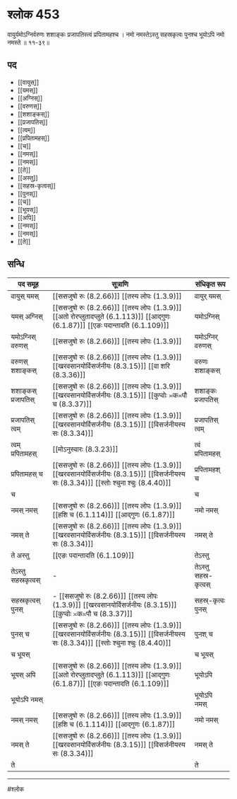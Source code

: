 # श्लोक 453

वायुर्यमोऽग्निर्वरुणः शशाङ्कः
प्रजापतिस्त्वं प्रपितामहश्च ।
नमो नमस्तेऽस्तु सहस्रकृत्वः
पुनश्च भूयोऽपि नमो नमस्ते ॥ ११-३९॥


## पद 

- [[वायुस्]]
- [[यमस्]]
- [[अग्निस्]]
- [[वरुणस्]]
- [[शशाङ्कस्]]
- [[प्रजापतिस्]]
- [[त्वम्]]
- [[प्रपितामहस्]]
- [[च]]
- [[नमस्]]
- [[नमस्]]
- [[ते]]
- [[अस्तु]]
- [[सहस्र-कृत्वस्]]
- [[पुनस्]]
- [[च]]
- [[भूयस्]]
- [[अपि]]
- [[नमस्]]
- [[नमस्]]
- [[ते]]

## सन्धि

| पद समूह | सूत्राणि | संधिकृत रूप |
| ----- | ----- | ----- |
| वायुस् यमस् |  [[ससजुषो रुः (8.2.66)]] [[तस्य लोपः (1.3.9)]] | वायुर् यमस् |
| यमस् अग्निस् |  [[ससजुषो रुः (8.2.66)]] [[तस्य लोपः (1.3.9)]] [[अतो रोरप्लुतादप्लुते (6.1.113)]] [[आद्गुणः (6.1.87)]] [[एङः पदान्तादति (6.1.109)]] | यमोऽग्निस् |
| यमोऽग्निस् वरुणस् |  [[ससजुषो रुः (8.2.66)]] [[तस्य लोपः (1.3.9)]] | यमोऽग्निर् वरुणस् |
| वरुणस् शशाङ्कस् |  [[ससजुषो रुः (8.2.66)]] [[तस्य लोपः (1.3.9)]] [[खरवसानयोर्विसर्जनीयः (8.3.15)]] [[वा शरि (8.3.36)]] | वरुणः शशाङ्कस् |
| शशाङ्कस् प्रजापतिस् |  [[ससजुषो रुः (8.2.66)]] [[तस्य लोपः (1.3.9)]] [[खरवसानयोर्विसर्जनीयः (8.3.15)]] [[कुप्वोः ≍क≍पौ च (8.3.37)]] | शशाङ्कः प्रजापतिस् |
| प्रजापतिस् त्वम् |  [[ससजुषो रुः (8.2.66)]] [[तस्य लोपः (1.3.9)]] [[खरवसानयोर्विसर्जनीयः (8.3.15)]] [[विसर्जनीयस्य सः (8.3.34)]] | प्रजापतिस् त्वम् |
| त्वम् प्रपितामहस् |  [[मोऽनुस्वारः (8.3.23)]] | त्वं प्रपितामहस् |
| प्रपितामहस् च |  [[ससजुषो रुः (8.2.66)]] [[तस्य लोपः (1.3.9)]] [[खरवसानयोर्विसर्जनीयः (8.3.15)]] [[विसर्जनीयस्य सः (8.3.34)]] [[स्तोः श्चुना श्चुः (8.4.40)]] | प्रपितामहश् च |
| च |  | च |
| नमस् नमस् |  [[ससजुषो रुः (8.2.66)]] [[तस्य लोपः (1.3.9)]] [[हशि च (6.1.114)]] [[आद्गुणः (6.1.87)]] | नमो नमस् |
| नमस् ते |  [[ससजुषो रुः (8.2.66)]] [[तस्य लोपः (1.3.9)]] [[खरवसानयोर्विसर्जनीयः (8.3.15)]] [[विसर्जनीयस्य सः (8.3.34)]] | नमस् ते |
| ते अस्तु |  [[एङः पदान्तादति (6.1.109)]] | तेऽस्तु |
| तेऽस्तु सहस्रकृत्वस् | - | तेऽस्तु सहस्र-कृत्वस् |
| सहस्रकृत्वस् पुनस् | - [[ससजुषो रुः (8.2.66)]] [[तस्य लोपः (1.3.9)]] [[खरवसानयोर्विसर्जनीयः (8.3.15)]] [[कुप्वोः ≍क≍पौ च (8.3.37)]] | सहस्र्-कृत्वः पुनस् |
| पुनस् च |  [[ससजुषो रुः (8.2.66)]] [[तस्य लोपः (1.3.9)]] [[खरवसानयोर्विसर्जनीयः (8.3.15)]] [[विसर्जनीयस्य सः (8.3.34)]] [[स्तोः श्चुना श्चुः (8.4.40)]] | पुनश् च |
| च भूयस् |  | च भूयस् |
| भूयस् अपि |  [[ससजुषो रुः (8.2.66)]] [[तस्य लोपः (1.3.9)]] [[अतो रोरप्लुतादप्लुते (6.1.113)]] [[आद्गुणः (6.1.87)]] [[एङः पदान्तादति (6.1.109)]] | भूयोऽपि |
| भूयोऽपि नमस् |  | भूयोऽपि नमस् |
| नमस् नमस् |  [[ससजुषो रुः (8.2.66)]] [[तस्य लोपः (1.3.9)]] [[हशि च (6.1.114)]] [[आद्गुणः (6.1.87)]] | नमो नमस् |
| नमस् ते |  [[ससजुषो रुः (8.2.66)]] [[तस्य लोपः (1.3.9)]] [[खरवसानयोर्विसर्जनीयः (8.3.15)]] [[विसर्जनीयस्य सः (8.3.34)]] | नमस् ते |
| ते |  | ते |


---

#श्लोक